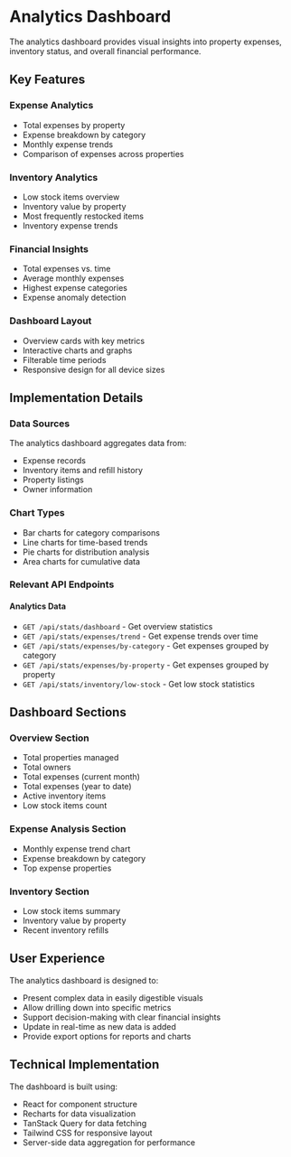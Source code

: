 # Analytics Dashboard

The analytics dashboard provides visual insights into property expenses, inventory status, and overall financial performance.

## Key Features

### Expense Analytics
- Total expenses by property
- Expense breakdown by category
- Monthly expense trends
- Comparison of expenses across properties

### Inventory Analytics
- Low stock items overview
- Inventory value by property
- Most frequently restocked items
- Inventory expense trends

### Financial Insights
- Total expenses vs. time
- Average monthly expenses
- Highest expense categories
- Expense anomaly detection

### Dashboard Layout
- Overview cards with key metrics
- Interactive charts and graphs
- Filterable time periods
- Responsive design for all device sizes

## Implementation Details

### Data Sources
The analytics dashboard aggregates data from:
- Expense records
- Inventory items and refill history
- Property listings
- Owner information

### Chart Types
- Bar charts for category comparisons
- Line charts for time-based trends
- Pie charts for distribution analysis
- Area charts for cumulative data

### Relevant API Endpoints

#### Analytics Data
- `GET /api/stats/dashboard` - Get overview statistics
- `GET /api/stats/expenses/trend` - Get expense trends over time
- `GET /api/stats/expenses/by-category` - Get expenses grouped by category
- `GET /api/stats/expenses/by-property` - Get expenses grouped by property
- `GET /api/stats/inventory/low-stock` - Get low stock statistics

## Dashboard Sections

### Overview Section
- Total properties managed
- Total owners
- Total expenses (current month)
- Total expenses (year to date)
- Active inventory items
- Low stock items count

### Expense Analysis Section
- Monthly expense trend chart
- Expense breakdown by category
- Top expense properties

### Inventory Section
- Low stock items summary
- Inventory value by property
- Recent inventory refills

## User Experience

The analytics dashboard is designed to:
- Present complex data in easily digestible visuals
- Allow drilling down into specific metrics
- Support decision-making with clear financial insights
- Update in real-time as new data is added
- Provide export options for reports and charts

## Technical Implementation

The dashboard is built using:
- React for component structure
- Recharts for data visualization
- TanStack Query for data fetching
- Tailwind CSS for responsive layout
- Server-side data aggregation for performance
